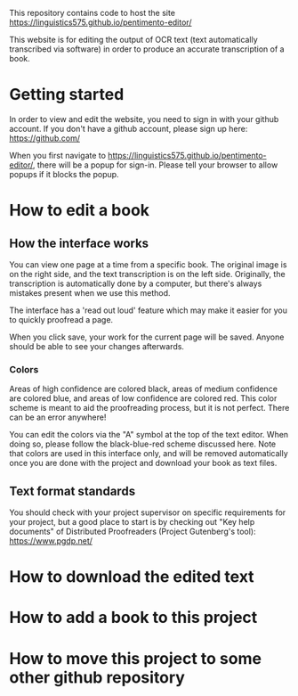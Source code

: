 This repository contains code to host the site https://linguistics575.github.io/pentimento-editor/

This website is for editing the output of OCR text (text automatically transcribed via software) in order to produce an accurate transcription of a book.

# Getting started

In order to view and edit the website, you need to sign in with your github account. If you don't have a github account, please sign up here: https://github.com/

When you first navigate to https://linguistics575.github.io/pentimento-editor/, there will be a popup for sign-in. Please tell your browser to allow popups if it blocks the popup.

# How to edit a book

## How the interface works

You can view one page at a time from a specific book. The original image is on the right side, and the text transcription is on the left side. Originally, the transcription is automatically done by a computer, but there's always mistakes present when we use this method. 

The interface has a 'read out loud' feature which may make it easier for you to quickly proofread a page.

When you click save, your work for the current page will be saved. Anyone should be able to see your changes afterwards.

### Colors

Areas of high confidence are colored black, areas of medium confidence are colored blue, and areas of low confidence are colored red. This color scheme is meant to aid the proofreading process, but it is not perfect. There can be an error anywhere!

You can edit the colors via the "A" symbol at the top of the text editor. When doing so, please follow the black-blue-red scheme discussed here. Note that colors are used in this interface only, and will be removed automatically once you are done with the project and download your book as text files. 

## Text format standards

You should check with your project supervisor on specific requirements for your project, but a good place to start is by checking out "Key help documents" of Distributed Proofreaders (Project Gutenberg's tool): https://www.pgdp.net/

# How to download the edited text

# How to add a book to this project

# How to move this project to some other github repository
